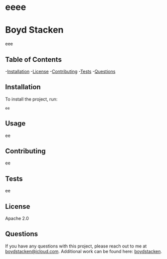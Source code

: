 # eeee
  # Boyd Stacken

  eee
  
  ## Table of Contents

  -[Installation](#installation)
  -[License](#license)
  -[Contributing](#contributing)
  -[Tests](#tests)
  -[Questions](#questions)
  
  ## Installation

  
  To install the project, run:
  
  ```
  ee
  ```
  
  ## Usage
  
  ee
  
  ## Contributing
  
  ee

  ## Tests

  ee
  
  ## License
  
  Apache 2.0

  ## Questions

  If you have any questions with this project, please reach out to me at boydstacken@icloud.com. Additional work can be found here: [boydstacken](https://github.com/boydstacken). 

